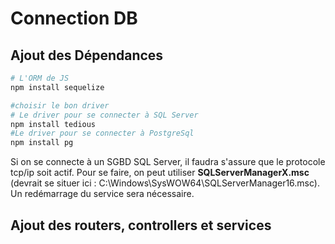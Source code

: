 # Connection DB

## Ajout des Dépendances
```bash
# L'ORM de JS
npm install sequelize

#choisir le bon driver
# Le driver pour se connecter à SQL Server
npm install tedious
#Le driver pour se connecter à PostgreSql
npm install pg
```

Si on se connecte à un SGBD SQL Server, il faudra s'assure que le protocole tcp/ip soit actif.
Pour se faire, on peut utiliser **SQLServerManagerX.msc** (devrait se situer ici : C:\Windows\SysWOW64\SQLServerManager16.msc).
Un redémarrage du service sera nécessaire.

## Ajout des routers, controllers et services